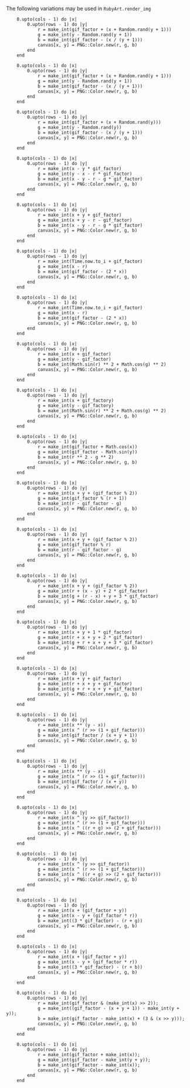 The following variations may be used in `RubyArt.render_img`

        0.upto(cols - 1) do |x|
            0.upto(rows - 1) do |y|
                r = make_int(gif_factor + (x + Random.rand(y + 1)))
                g = make_int(y - Random.rand(y + 1))
                b = make_int(gif_factor - (x / (y + 1)))
                canvas[x, y] = PNG::Color.new(r, g, b)
            end 
        end 

        0.upto(cols - 1) do |x|
            0.upto(rows - 1) do |y|
                r = make_int(gif_factor + (x + Random.rand(y + 1)))
                g = make_int(y - Random.rand(y + 1))
                b = make_int(gif_factor - (x / (y + 1)))
                canvas[x, y] = PNG::Color.new(r, g, b)
            end
        end

        0.upto(cols - 1) do |x|
            0.upto(rows - 1) do |y|
                r = make_int(gif_factor + (x + Random.rand(y)))
                g = make_int(y - Random.rand(y))
                b = make_int(gif_factor - (x / (y + 1)))
                canvas[x, y] = PNG::Color.new(r, g, b)
            end
        end

        0.upto(cols - 1) do |x|
            0.upto(rows - 1) do |y|
                r = make_int(x - y * gif_factor)
                g = make_int(y - x - r * gif_factor)
                b = make_int(x - y - r - g * gif_factor)
                canvas[x, y] = PNG::Color.new(r, g, b)
            end
        end

        0.upto(cols - 1) do |x|
            0.upto(rows - 1) do |y|
                r = make_int(x + y + gif_factor)
                g = make_int(x + y - r - gif_factor)
                b = make_int(x - y - r - g * gif_factor)
                canvas[x, y] = PNG::Color.new(r, g, b)
            end
        end

        0.upto(cols - 1) do |x|
            0.upto(rows - 1) do |y|
                r = make_int(Time.now.to_i + gif_factor)
                g = make_int(x - r)
                b = make_int(gif_factor - (2 * x))
                canvas[x, y] = PNG::Color.new(r, g, b)
            end
        end

        0.upto(cols - 1) do |x|
            0.upto(rows - 1) do |y|
                r = make_int(Time.now.to_i + gif_factor)
                g = make_int(x - r)
                b = make_int(gif_factor - (2 * x))
                canvas[x, y] = PNG::Color.new(r, g, b)
            end
        end

        0.upto(cols - 1) do |x|
            0.upto(rows - 1) do |y|
                r = make_int(x + gif_factor)
                g = make_int(y - gif_factor)
                b = make_int(Math.sin(r) ** 2 + Math.cos(g) ** 2)
                canvas[x, y] = PNG::Color.new(r, g, b)
            end
        end

        0.upto(cols - 1) do |x|
            0.upto(rows - 1) do |y|
                r = make_int(x + gif_factory)
                g = make_int(y - gif_factory)
                b = make_int(Math.sin(r) ** 2 + Math.cos(g) ** 2)
                canvas[x, y] = PNG::Color.new(r, g, b)
            end
        end

        0.upto(cols - 1) do |x|
            0.upto(rows - 1) do |y|
                r = make_int(gif_factor + Math.cos(x))
                g = make_int(gif_factor - Math.sin(y))
                b = make_int(r ** 2 - g ** 2)
                canvas[x, y] = PNG::Color.new(r, g, b)
            end
        end

        0.upto(cols - 1) do |x|
            0.upto(rows - 1) do |y|
                r = make_int(x + y + (gif_factor % 2))
                g = make_int(gif_factor % (r + 1))
                b = make_int(r - gif_factor - g)
                canvas[x, y] = PNG::Color.new(r, g, b)
            end
        end

        0.upto(cols - 1) do |x|
            0.upto(rows - 1) do |y|
                r = make_int(x + y + (gif_factor % 2))
                g = make_int(gif_factor % r)
                b = make_int(r - gif_factor - g)
                canvas[x, y] = PNG::Color.new(r, g, b)
            end
        end

        0.upto(cols - 1) do |x|
            0.upto(rows - 1) do |y|
                r = make_int(x + y + (gif_factor % 2))
                g = make_int(r + (x - y) + 2 * gif_factor)
                b = make_int(g + (r - x) + y + 3 * gif_factor)
                canvas[x, y] = PNG::Color.new(r, g, b)
            end
        end

        0.upto(cols - 1) do |x|
            0.upto(rows - 1) do |y|
                r = make_int(x + y + 1 * gif_factor)
                g = make_int(r + x + y + 2 * gif_factor)
                b = make_int(g + r + x + y + 3 * gif_factor)
                canvas[x, y] = PNG::Color.new(r, g, b)
            end
        end

        0.upto(cols - 1) do |x|
            0.upto(rows - 1) do |y|
                r = make_int(x + y + gif_factor)
                g = make_int(r + x + y + gif_factor)
                b = make_int(g + r + x + y + gif_factor)
                canvas[x, y] = PNG::Color.new(r, g, b)
            end
        end

        0.upto(cols - 1) do |x|
            0.upto(rows - 1) do |y|
                r = make_int(x ** (y - x))
                g = make_int(x ^ (r >> (1 + gif_factor)))
                b = make_int(gif_factor / (x + y + 1))
                canvas[x, y] = PNG::Color.new(r, g, b)
            end
        end

        0.upto(cols - 1) do |x|
            0.upto(rows - 1) do |y|
                r = make_int(x ** (y - x))
                g = make_int(x ^ (r >> (1 + gif_factor)))
                b = make_int(gif_factor / (x + y))
                canvas[x, y] = PNG::Color.new(r, g, b)
            end
        end

        0.upto(cols - 1) do |x|
            0.upto(rows - 1) do |y|
                r = make_int(x ^ (y >> gif_factor))
                g = make_int(x ^ (r >> (1 + gif_factor)))
                b = make_int(x ^ ((r + g) >> (2 + gif_factor)))
                canvas[x, y] = PNG::Color.new(r, g, b)
            end
        end

        0.upto(cols - 1) do |x|
            0.upto(rows - 1) do |y|
                r = make_int(x ^ (y >> gif_factor))
                g = make_int(x ^ (r >> (1 + gif_factor)))
                b = make_int(x ^ ((r + g) >> (2 + gif_factor)))
                canvas[x, y] = PNG::Color.new(r, g, b)
            end
        end

        0.upto(cols - 1) do |x|
            0.upto(rows - 1) do |y|
                r = make_int(x + (gif_factor + y))
                g = make_int(x - y + (gif_factor * r))
                b = make_int((3 * gif_factor) - (r + g))
                canvas[x, y] = PNG::Color.new(r, g, b)
            end
        end

        0.upto(cols - 1) do |x|
            0.upto(rows - 1) do |y|
                r = make_int(x + (gif_factor + y))
                g = make_int(x - y + (gif_factor * r))
                b = make_int((3 * gif_factor) - (r + b))
                canvas[x, y] = PNG::Color.new(r, g, b)
            end
        end

        0.upto(cols - 1) do |x|
            0.upto(rows - 1) do |y|
                r = make_int(gif_factor & (make_int(x) >> 2));
                g = make_int((gif_factor - (x + y + 1)) - make_int(y + y));
                b = make_int(gif_factor - make_int(x) + (3 & (x >> y)));
                canvas[x, y] = PNG::Color.new(r, g, b)
            end
        end

        0.upto(cols - 1) do |x|
            0.upto(rows - 1) do |y|
                r = make_int(gif_factor + make_int(x));
                g = make_int(gif_factor - make_int(y + y));
                b = make_int(gif_factor - make_int(x));
                canvas[x, y] = PNG::Color.new(r, g, b)
            end
        end
